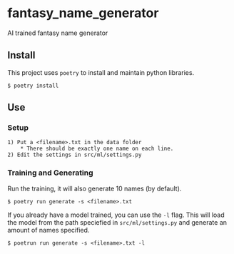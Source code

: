 # fantasy_name_generator
AI trained fantasy name generator

## Install
This project uses `poetry` to install and maintain python libraries.
```
$ poetry install
```

## Use
### Setup
```
1) Put a <filename>.txt in the data folder
	* There should be exactly one name on each line.
2) Edit the settings in src/ml/settings.py
```

### Training and Generating
Run the training, it will also generate 10 names (by default).
```
$ poetry run generate -s <filename>.txt
```

If you already have a model trained, you can use the `-l` flag. This will load the model from the path speciefied in `src/ml/settings.py` and generate an amount of names specified.
```
$ poetrun run generate -s <filename>.txt -l
```